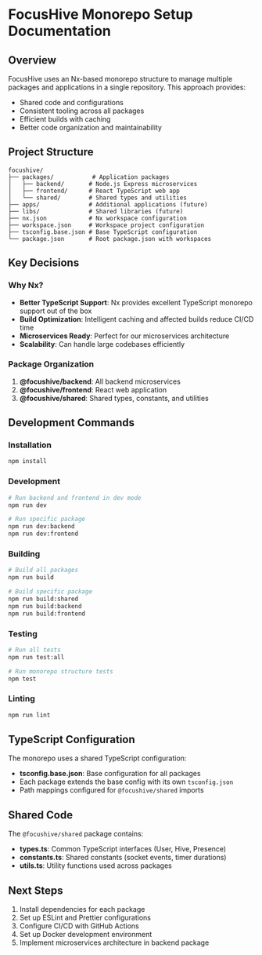 # FocusHive Monorepo Setup Documentation

## Overview

FocusHive uses an Nx-based monorepo structure to manage multiple packages and applications in a single repository. This approach provides:

- Shared code and configurations
- Consistent tooling across all packages
- Efficient builds with caching
- Better code organization and maintainability

## Project Structure

```
focushive/
├── packages/           # Application packages
│   ├── backend/       # Node.js Express microservices
│   ├── frontend/      # React TypeScript web app
│   └── shared/        # Shared types and utilities
├── apps/              # Additional applications (future)
├── libs/              # Shared libraries (future)
├── nx.json            # Nx workspace configuration
├── workspace.json     # Workspace project configuration
├── tsconfig.base.json # Base TypeScript configuration
└── package.json       # Root package.json with workspaces
```

## Key Decisions

### Why Nx?

- **Better TypeScript Support**: Nx provides excellent TypeScript monorepo support out of the box
- **Build Optimization**: Intelligent caching and affected builds reduce CI/CD time
- **Microservices Ready**: Perfect for our microservices architecture
- **Scalability**: Can handle large codebases efficiently

### Package Organization

1. **@focushive/backend**: All backend microservices
2. **@focushive/frontend**: React web application
3. **@focushive/shared**: Shared types, constants, and utilities

## Development Commands

### Installation
```bash
npm install
```

### Development
```bash
# Run backend and frontend in dev mode
npm run dev

# Run specific package
npm run dev:backend
npm run dev:frontend
```

### Building
```bash
# Build all packages
npm run build

# Build specific package
npm run build:shared
npm run build:backend
npm run build:frontend
```

### Testing
```bash
# Run all tests
npm run test:all

# Run monorepo structure tests
npm test
```

### Linting
```bash
npm run lint
```

## TypeScript Configuration

The monorepo uses a shared TypeScript configuration:

- **tsconfig.base.json**: Base configuration for all packages
- Each package extends the base config with its own `tsconfig.json`
- Path mappings configured for `@focushive/shared` imports

## Shared Code

The `@focushive/shared` package contains:

- **types.ts**: Common TypeScript interfaces (User, Hive, Presence)
- **constants.ts**: Shared constants (socket events, timer durations)
- **utils.ts**: Utility functions used across packages

## Next Steps

1. Install dependencies for each package
2. Set up ESLint and Prettier configurations
3. Configure CI/CD with GitHub Actions
4. Set up Docker development environment
5. Implement microservices architecture in backend package
